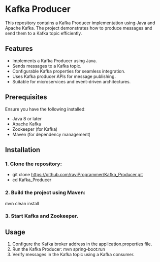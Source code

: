 # Kafka Producer
This repository contains a Kafka Producer implementation using Java and Apache Kafka. The project demonstrates how to produce messages and send them to a Kafka topic efficiently.
## Features
* Implements a Kafka Producer using Java.
* Sends messages to a Kafka topic.
* Configurable Kafka properties for seamless integration.
* Uses Kafka producer APIs for message publishing.
* Suitable for microservices and event-driven architectures.
## Prerequisites
Ensure you have the following installed:
* Java 8 or later
* Apache Kafka
* Zookeeper (for Kafka)
* Maven (for dependency management)
## Installation
### 1. Clone the repository:
* git clone https://github.com/raviProgrammer/Kafka_Producer.git
* cd Kafka_Producer
### 2. Build the project using Maven:
mvn clean install
### 3. Start Kafka and Zookeeper.
## Usage
1. Configure the Kafka broker address in the application.properties file.
2. Run the Kafka Producer:
mvn spring-boot:run
3. Verify messages in the Kafka topic using a Kafka consumer.

